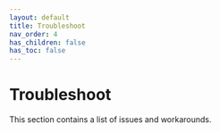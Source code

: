 ```yaml
---
layout: default
title: Troubleshoot
nav_order: 4
has_children: false
has_toc: false
---
```


# Troubleshoot

This section contains a list of issues and workarounds.

